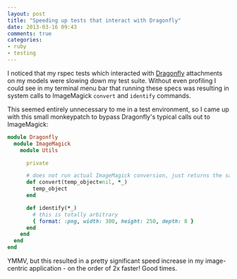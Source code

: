```yaml
---
layout: post
title: "Speeding up tests that interact with Dragonfly"
date: 2013-03-16 09:43
comments: true
categories:
- ruby
- testing
---
```


I noticed that my rspec tests which interacted with
[Dragonfly](https://github.com/markevans/dragonfly) attachments on my models
were slowing down my test suite. Without even profiling I could see in my
terminal menu bar that running these specs was resulting in system calls to
ImageMagick `convert` and `identify` commands.

This seemed entirely unnecessary to me in a test environment, so I came up
with this small monkeypatch to bypass Dragonfly's typical calls out to
ImageMagick:

```ruby spec/support/dragonfly.rb
module Dragonfly
  module ImageMagick
    module Utils

      private

      # does not run actual ImageMagick conversion, just returns the same temp object
      def convert(temp_object=nil, *_)
        temp_object
      end

      def identify(*_)
        # this is totally arbitrary
        { format: :png, width: 300, height: 250, depth: 8 }
      end
    end
  end
end
```

YMMV, but this resulted in a pretty significant speed increase in my image-centric
application - on the order of 2x faster! Good times.